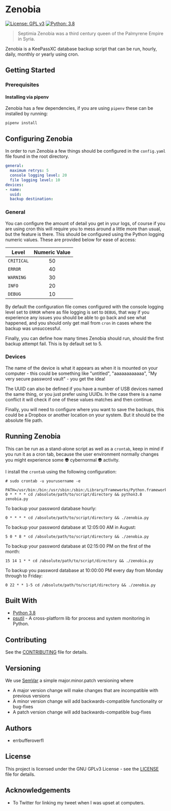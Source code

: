 # Zenobia

[![License: GPL v3](https://img.shields.io/badge/License-GPL%20v3-blue.svg)](https://www.gnu.org/licenses/gpl-3.0)
[![Python: 3.8](https://img.shields.io/badge/Python-3.8-blue.svg)](https://www.python.org/downloads/release/python-386/)

> Septimia Zenobia was a third century queen of the Palmyrene Empire in Syria.

Zenobia is a KeePassXC database backup script that can be run, hourly, daily, monthly or yearly using cron.

## Getting Started

### Prerequisites

#### Installing via pipenv

Zenobia has a few dependencies, if you are using `pipenv` these can be installed by running:

```console
pipenv install
```

## Configuring Zenobia

In order to run Zenobia a few things should be configured in the `config.yaml` file found in the root directory.

```yaml
general:
  maximum retrys: 5
  console logging level: 20
  file logging level: 10
devices:
- name:
  uuid:
  backup destination:
```

### General

You can configure the amount of detail you get in your logs, of course if you are using cron this will require
you to mess around a little more than usual, but the feature is there. This should be configured using the 
Python logging numeric values. These are provided below for ease of access:

| Level | Numeric Value |
|-------|:-------------:|
| `CRITICAL` | 50 |
| `ERROR` | 40 |
| `WARNING` | 30 |
| `INFO` | 20 |
| `DEBUG` | 10 |

By default the configuration file comes configured with the console logging level set to `ERROR` where as file logging is
set to `DEBUG`, that way if you experience any issues you should be able to go back and see what happened, and you 
should only get mail from `cron` in cases where the backup was unsuccessful.

Finally, you can define how many times Zenobia should run, should the first backup attempt fail. This is by default set
to 5.

### Devices 

The name of the device is what it appears as when it is mounted on your computer - this could be something like "untitled",
"aaaaaaaaaaaa", "My very secure password vault" - you get the idea!

The UUID can also be defined if you have a number of USB devices named the same thing, or you just prefer using UUIDs.
In the case there is a name conflict it will check if one of these values matches and then continue.

Finally, you will need to configure where you want to save the backups, this could be a Dropbox or another location on your
system. But it should be the absolute file path.

## Running Zenobia

This can be run as a stand-alone script as well as a `crontab`, keep in mind if you run it as a cron tab, because the user
environment normally changes you might experience some 👽 cybernormal 👽 activity.

I install the `crontab` using the following configuration:

```console
# sudo crontab -u yourusername -e

PATH=/usr/bin:/bin:/usr/sbin:/sbin:/Library/Frameworks/Python.framework/Versions/3.6/bin
0 * * * * cd /absolute/path/to/script/directory && python3.8 zenobia.py
```

To backup your password database hourly:

```console
0 * * * * cd /absolute/path/to/script/directory && ./zenobia.py
```

To backup your password database at 12:05:00 AM in August:

```console
5 0 * 8 * cd /absolute/path/to/script/directory && ./zenobia.py
```

To backup your password database at 02:15:00 PM on the first of the month:

```console
15 14 1 * * cd /absolute/path/to/script/directory && ./zenobia.py
```

To backup you password database at 10:00:00 PM every day from Monday through to Friday:

```console
0 22 * * 1-5 cd /absolute/path/to/script/directory && ./zenobia.py
```
## Built With

* [Python 3.8](https://www.python.org/downloads/release/python-386/)
* [psutil](https://pypi.org/project/psutil/) - A cross-platform lib for process and system monitoring in Python.

## Contributing

See the [CONTRIBUTING](CONTRIBUTING.md) file for details.

## Versioning

We use [SemVar](https://semver.org/) a simple major.minor.patch versioning where

* A major version change will make changes that are incompatible with previous versions
* A minor version change will add backwards-compatible functionality or bug-fixes
* A patch version change will add backwards-compatible bug-fixes

## Authors

* errbufferoverfl

## License

This project is licensed under the GNU GPLv3 License - see the [LICENSE](LICENSE.md) file for details.

## Acknowledgements

* To Twitter for linking my tweet when I was upset at computers.
